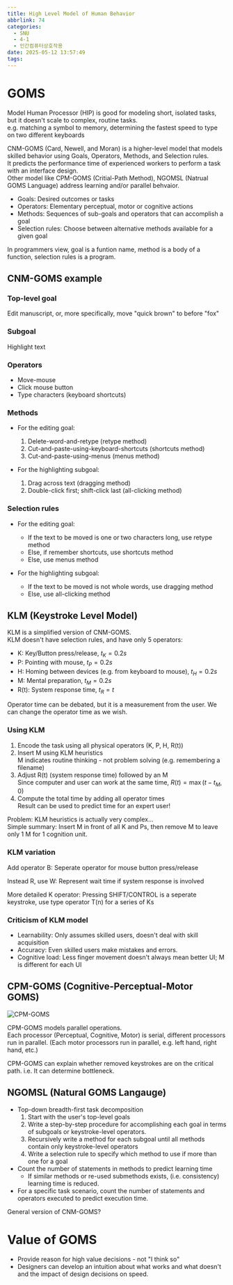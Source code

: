 ```yaml
---
title: High Level Model of Human Behavior
abbrlink: 74
categories:
  - SNU
  - 4-1
  - 인간컴퓨터상호작용
date: 2025-05-12 13:57:49
tags:
---
```


# GOMS

Model Human Processor (HIP) is good for modeling short, isolated tasks, but it doesn't scale to complex, routine tasks.  
e.g. matching a symbol to memory, determining the fastest speed to type on two different keyboards

CNM-GOMS (Card, Newell, and Moran) is a higher-level model that models skilled behavior using Goals, Operators, Methods, and Selection rules.  
It predicts the performance time of experienced workers to perform a task with an interface design.  
Other model like CPM-GOMS (Critial-Path Method), NGOMSL (Natrual GOMS Language) address learning and/or parallel behvaior.

- Goals: Desired outcomes or tasks
- Operators: Elementary perceptual, motor or cognitive actions
- Methods: Sequences of sub-goals and operators that can accomplish a goal
- Selection rules: Choose between alternative methods available for a given goal

In programmers view, goal is a funtion name, method is a body of a function, selection rules is a program.

## CNM-GOMS example

### Top-level goal

Edit manuscript, or, more specifically, move "quick brown" to before "fox"

### Subgoal

Highlight text

### Operators

- Move-mouse
- Click mouse button
- Type characters (keyboard shortcuts)

### Methods

- For the editing goal:
    1. Delete-word-and-retype (retype method)
    2. Cut-and-paste-using-keyboard-shortcuts (shortcuts method)
    3. Cut-and-paste-using-menus (menus method)

- For the highlighting subgoal:
    1. Drag across text (dragging method)
    2. Double-click first; shift-click last (all-clicking method)

### Selection rules

- For the editing goal:
  - If the text to be moved is one or two characters long, use retype method  
  - Else, if remember shortcuts, use shortcuts method  
  - Else, use menus method

- For the highlighting subgoal:
  - If the text to be moved is not whole words, use dragging method  
  - Else, use all-clicking method

## KLM (Keystroke Level Model)

KLM is a simplified version of CNM-GOMS.  
KLM doesn't have selection rules, and have only 5 operators:

- K: Key/Button press/release, $t_K = 0.2s$
- P: Pointing with mouse, $t_P = 0.2s$
- H: Homing between devices (e.g. from keyboard to mouse), $t_H = 0.2s$
- M: Mental preparation, $t_M = 0.2s$
- R(t): System response time, $t_R = t$

Operator time can be debated, but it is a measurement from the user. We can change the operator time as we wish.

### Using KLM

1. Encode the task using all physical operators (K, P, H, R(t))
1. Insert M using KLM heuristics  
  M indicates routine thinking - not problem solving (e.g. remembering a filename)
1. Adjust R(t) (system response time) followed by an M  
  Since computer and user can work at the same time, $R(t) = \max(t - t_M, 0)$
1. Compute the total time by adding all operator times  
  Result can be used to predict time for an expert user!

Problem: KLM heuristics is actually very complex...  
Simple summary: Insert M in front of all K and Ps, then remove M to leave only 1 M for 1 cognition unit.

### KLM variation

Add operator B: Seperate operator for mouse button press/release

Instead R, use W: Represent wait time if system response is involved

More detailed K operator: Pressing SHIFT/CONTROL is a seperate keystroke, use type operator T(n) for a series of Ks

### Criticism of KLM model

- Learnability: Only assumes skilled users, doesn't deal with skill acquisition
- Accuracy: Even skilled users make mistakes and errors.
- Cognitive load: Less finger movement doesn't always mean better UI; M is different for each UI

## CPM-GOMS (Cognitive-Perceptual-Motor GOMS)

![CPM-GOMS](cpm_goms.png)

CPM-GOMS models parallel operations.  
Each processor (Perceptual, Cognitive, Motor) is serial, different processors run in parallel. (Each motor processors run in parallel, e.g. left hand, right hand, etc.)

CPM-GOMS can explain whether removed keystrokes are on the critical path. i.e. It can determine bottleneck.

## NGOMSL (Natural GOMS Langauge)

- Top-down breadth-first task decomposition
  1. Start with the user's top-level goals
  1. Write a step-by-step procedure for accomplishing each goal in terms of subgoals or keystroke-level operators.
  1. Recursively write a method for each subgoal until all methods contain only keystroke-level operators
  1. Write a selection rule to specify which method to use if more than one for a goal
- Count the number of statements in methods to predict learning time
  - If similar methods or re-used submethods exists, (i.e. consistency) learning time is reduced.
- For a specific task scenario, count the number of statements and operators executed to predict execution time.

General version of CNM-GOMS?

# Value of GOMS

- Provide reason for high value decisions - not "I think so"
- Designers can develop an intuition about what works and what doesn't and the impact of design decisions on speed.
